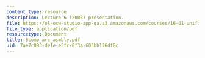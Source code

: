 ```yaml
---
content_type: resource
description: Lecture 6 (2003) presentation.
file: https://ol-ocw-studio-app-qa.s3.amazonaws.com/courses/16-01-unified-engineering-i-ii-iii-iv-fall-2005-spring-2006/7ae7c083de1ee3fc8f3a603bb126df8c_6comp_arc_asmbly.pdf
file_type: application/pdf
resourcetype: Document
title: 6comp_arc_asmbly.pdf
uid: 7ae7c083-de1e-e3fc-8f3a-603bb126df8c
---
```

